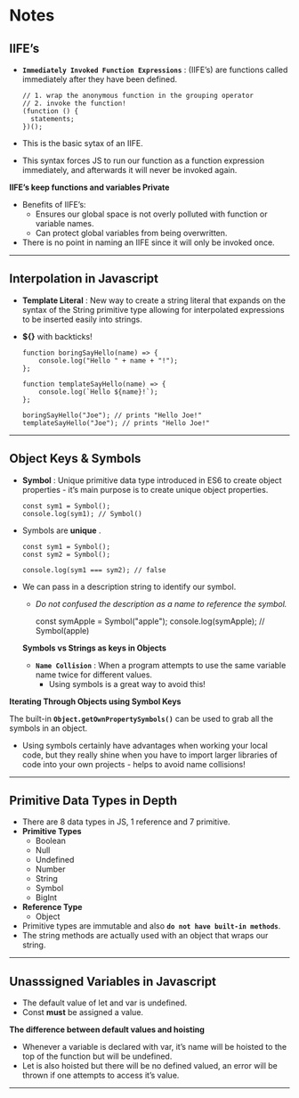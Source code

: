 **Notes**
=========

**IIFE’s**
----------

-   **`Immediately Invoked Function Expressions`** : (IIFE’s) are functions called immediately after they have been defined.

        // 1. wrap the anonymous function in the grouping operator
        // 2. invoke the function!
        (function () {
          statements;
        })();

-   This is the basic sytax of an IIFE.
-   This syntax forces JS to run our function as a function expression immediately, and afterwards it will never be invoked again.

**IIFE’s keep functions and variables Private**

-   Benefits of IIFE’s:
    -   Ensures our global space is not overly polluted with function or variable names.
    -   Can protect global variables from being overwritten.
-   There is no point in naming an IIFE since it will only be invoked once.

------------------------------------------------------------------------

**Interpolation in Javascript**
-------------------------------

-   **Template Literal** : New way to create a string literal that expands on the syntax of the String primitive type allowing for interpolated expressions to be inserted easily into strings.
-   **${}** with backticks!

        function boringSayHello(name) => {
            console.log("Hello " + name + "!");
        };

        function templateSayHello(name) => {
            console.log(`Hello ${name}!`);
        };

        boringSayHello("Joe"); // prints "Hello Joe!"
        templateSayHello("Joe"); // prints "Hello Joe!"

------------------------------------------------------------------------

**Object Keys & Symbols**
-------------------------

-   **Symbol** : Unique primitive data type introduced in ES6 to create object properties - it’s main purpose is to create unique object properties.

        const sym1 = Symbol();
        console.log(sym1); // Symbol()

-   Symbols are **unique** .

        const sym1 = Symbol();
        const sym2 = Symbol();

        console.log(sym1 === sym2); // false

-   We can pass in a description string to identify our symbol.
    -   *Do not confused the description as a name to reference the symbol.*

        const symApple = Symbol("apple");
        console.log(symApple); // Symbol(apple)

    **Symbols vs Strings as keys in Objects**
    -   **`Name Collision`** : When a program attempts to use the same variable name twice for different values.
        -   Using symbols is a great way to avoid this!

**Iterating Through Objects using Symbol Keys**

The built-in **`Object.getOwnPropertySymbols()`** can be used to grab all the symbols in an object.

-   Using symbols certainly have advantages when working your local code, but they really shine when you have to import larger libraries of code into your own projects - helps to avoid name collisions!

------------------------------------------------------------------------

**Primitive Data Types in Depth**
---------------------------------

-   There are 8 data types in JS, 1 reference and 7 primitive.
-   **Primitive Types**
    -   Boolean
    -   Null
    -   Undefined
    -   Number
    -   String
    -   Symbol
    -   BigInt
-   **Reference Type**
    -   Object
-   Primitive types are immutable and also **`do not have built-in methods`**.
-   The string methods are actually used with an object that wraps our string.

------------------------------------------------------------------------

**Unasssigned Variables in Javascript**
---------------------------------------

-   The default value of let and var is undefined.
-   Const **must** be assigned a value.

**The difference between default values and hoisting**

-   Whenever a variable is declared with var, it’s name will be hoisted to the top of the function but will be undefined.
-   Let is also hoisted but there will be no defined valued, an error will be thrown if one attempts to access it’s value.

------------------------------------------------------------------------
